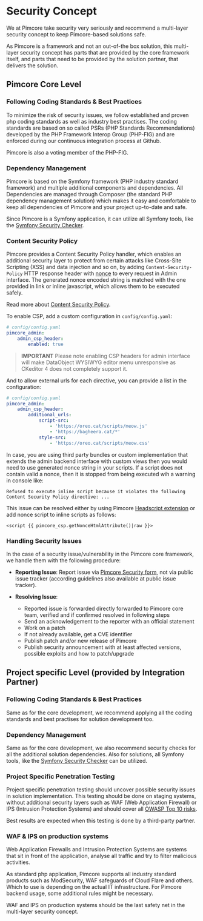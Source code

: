 # Security Concept
We at Pimcore take security very seriously and recommend a multi-layer security concept to keep Pimcore-based solutions 
safe. 

As Pimcore is a framework and not an out-of-the box solution, this multi-layer security concept has parts that are 
provided by the core framework itself, and parts that need to be provided by the solution partner, 
that delivers the solution. 


## Pimcore Core Level 

### Following Coding Standards & Best Practices
To minimize the risk of security issues, we follow established and proven php coding standards as well as industry best 
practises. The coding standards are based on so called PSRs (PHP Standards Recommendations) developed by the 
PHP Framework Interop Group (PHP-FIG) and are enforced during our continuous integration process at Github. 

Pimcore is also a voting member of the PHP-FIG.
 

### Dependency Management
Pimcore is based on the Symfony framework (PHP industry standard framework) and multiple additional components and 
dependencies. All Dependencies are managed through Composer (the standard PHP dependency management solution) which makes 
it easy and comfortable to keep all dependencies of Pimcore and your project up-to-date and safe. 

Since Pimcore is a Symfony application, it can utilize all Symfony tools, like the 
[Symfony Security Checker](https://symfony.com/doc/current/security/security_checker.html). 

### Content Security Policy
Pimcore provides a Content Security Policy handler, which enables an additional security layer to protect from certain attacks like Cross-Site Scripting (XSS) and data injection and so on, by adding `Content-Security-Policy` HTTP response header with [nonce](https://developer.mozilla.org/en-US/docs/Web/HTML/Global_attributes/nonce) to every request in Admin interface. The generated nonce encoded string is matched with the one provided in link or inline javascript, which allows them to be executed safely. 

Read more about [Content Security Policy](https://developer.mozilla.org/en-US/docs/Web/HTTP/CSP).

To enable CSP, add a custom configuration in `config/config.yaml`:
```yaml
# config/config.yaml
pimcore_admin:
    admin_csp_header:
        enabled: true
```
> **IMPORTANT**
> Please note enabling CSP headers for admin interface will make DataObject WYSIWYG editor menu unresponsive as CKeditor 4 does not completely support it. 

And to allow external urls for each directive, you can provide a list in the configuration:
```yaml
# config/config.yaml
pimcore_admin:
    admin_csp_header:
        additional_urls:
            script-src:
                - 'https://oreo.cat/scripts/meow.js' 
                - 'https://bagheera.cat/*'
            style-src:
                - 'https://oreo.cat/scripts/meow.css'
```

In case, you are using third party bundles or custom implementation that extends the admin backend interface with custom views then you would need to use generated nonce string in your scripts.
If a script does not contain valid a nonce, then it is stopped from being executed wih a warning in console like:

`Refused to execute inline script because it violates the following Content Security Policy directive: ...`

This issue can be resolved either by using Pimcore [Headscript extension](../02_MVC/02_Template/02_Template_Extensions/03_HeadScript.md) or add nonce script to inline scripts as follows:

```twig
<script {{ pimcore_csp.getNonceHtmlAttribute()|raw }}>
```

### Handling Security Issues
In the case of a security issue/vulnerability in the Pimcore core framework, we handle them with the following procedure: 
- **Reporting Issue**: 
Report issue via [Pimcore Security form](https://pimcorehq.wufoo.com/forms/pimcore-security-report/), not via public 
issue tracker (according guidelines also available at public issue tracker). 

- **Resolving Issue**: 
  - Reported issue is forwarded directly forwarded to Pimcore core team, verified and if confirmed resolved in following steps
  - Send an acknowledgement to the reporter with an official statement
  - Work on a patch
  - If not already available, get a CVE identifier 
  - Publish patch and/or new release of Pimcore
  - Publish security announcement with at least affected versions, possible exploits and how to patch/upgrade


## Project specific Level (provided by Integration Partner) 

### Following Coding Standards & Best Practices
Same as for the core development, we recommend applying all the coding standards and best practises for solution development 
too. 

### Dependency Management
Same as for the core development, we also recommend security checks for all the additional solution dependencies. Also 
for solutions, all Symfony tools, like the [Symfony Security Checker](https://symfony.com/doc/current/security/security_checker.html) 
can be utilized.

### Project Specific Penetration Testing
Project specific penetration testing should uncover possible security issues in solution implementation. This testing 
should be done on staging systems, without additional security layers such as WAF (Web Application Firewall) or IPS 
(Intrusion Protection Systems) and should cover all [OWASP Top 10 risks](https://www.owasp.org/index.php/Top_10_2010-Main). 

Best results are expected when this testing is done by a third-party partner. 


### WAF & IPS on production systems 
Web Application Firewalls and Intrusion Protection Systems are systems that sit in front of the application, analyse all 
traffic and try to filter malicious activities.
 
As standard php application, Pimcore supports all industry standard products such as ModSecurity, WAF safeguards of 
Cloud Flare and others. Which to use is depending on the actual IT infrastructure. For Pimcore backend usage, some 
additional rules might be necessary. 

WAF and IPS on production systems should be the last safety net in the multi-layer security concept. 
